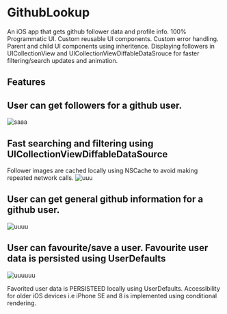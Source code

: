 # GithubLookup
An iOS app that gets github follower data and profile info.
100% Programmatic UI.
Custom reusable UI components.
Custom error handling.
Parent and child UI components using inheritence.
Displaying followers in UICollectionView and UICollectionViewDiffableDataSrouce for faster filtering/search updates and animation.

## Features

##  User can get followers for a github user.
![saaa](https://github.com/jjcode22/GHLookup/assets/108716229/3bfa0942-b085-45e9-a822-603342f2e46d)


## Fast searching and filtering using UICollectionViewDiffableDataSource
Follower images are cached locally using NSCache to avoid making repeated network calls.
![uuu](https://github.com/jjcode22/GHLookup/assets/108716229/45fa2eb1-2d87-488e-a403-8ff6528691f2)

## User can get general github information for a github user.
![uuuu](https://github.com/jjcode22/GHLookup/assets/108716229/cd67912c-bd43-44d2-85db-90ce23b2753d)


## User can favourite/save a user. Favourite user data is persisted using UserDefaults
![uuuuuu](https://github.com/jjcode22/GHLookup/assets/108716229/463f6c9d-f2ec-48fe-a7a1-d0596ccc77ae)


Favorited user data is PERSISTEED locally using UserDefaults.
Accessibility for older iOS devices i.e iPhone SE and 8 is implemented using conditional rendering.


